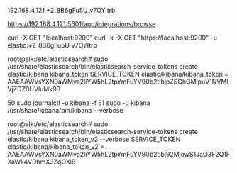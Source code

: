192.168.4.121
+2_8B6gFu5U_v7OYltrb

https://192.168.4.121:5601/app/integrations/browse

curl -X GET "localhost:9200"
curl -k -X GET "https://localhost:9200" -u elastic:+2_8B6gFu5U_v7OYltrb

root@elk:/etc/elasticsearch# sudo /usr/share/elasticsearch/bin/elasticsearch-service-tokens create elastic/kibana kibana_token
SERVICE_TOKEN elastic/kibana/kibana_token = AAEAAWVsYXN0aWMva2liYW5hL2tpYmFuYV90b2tlbjpZSGhGMlpuV1NVMlVjZDZ0UVluMk9B

50 sudo journalctl -u kibana -f
51 sudo -u kibana /usr/share/kibana/bin/kibana --verbose

root@elk:/etc/elasticsearch# sudo /usr/share/elasticsearch/bin/elasticsearch-service-tokens create elastic/kibana kibana_token_v2 --verbose
SERVICE_TOKEN elastic/kibana/kibana_token_v2 = AAEAAWVsYXN0aWMva2liYW5hL2tpYmFuYV90b2tlbl92MjowS1JaQ3F2Q1FXaWk4VDhmX3ZqOXlB
